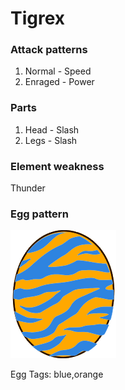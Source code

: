 # Tigrex

### Attack patterns
1. Normal - Speed
2. Enraged - Power

### Parts
1. Head - Slash
2. Legs - Slash

### Element weakness
Thunder 

### Egg pattern
![image info](../assets/tigrex.png)

Egg Tags: blue,orange